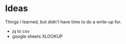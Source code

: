 # Ideas

Things I learned, but didn't have time to do a write-up for. 

* jq to csv
* google sheets XLOOKUP
